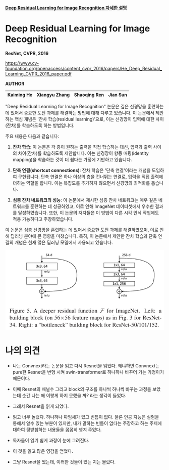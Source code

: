 #### [Deep Residual Learning for Image Recognition 자세한 설명](./ResNet%20(2016).md)


# Deep Residual Learning for Image Recognition

**ResNet, CVPR, 2016**

https://www.cv-foundation.org/openaccess/content_cvpr_2016/papers/He_Deep_Residual_Learning_CVPR_2016_paper.pdf

**AUTHOR**

| Kaiming He | Xiangyu Zhang | Shaoqing Ren | Jian Sun |
| ---------- | ------------- | ------------ | -------- |

"Deep Residual Learning for Image Recognition" 논문은 깊은 신경망을 훈련하는 데 있어서 중요한 도전 과제를 해결하는 방법에 대해 다루고 있습니다. 이 논문에서 제안하는 핵심 개념은 '잔차 학습(residual learning)'으로, 이는 신경망이 입력에 대한 차이(잔차)를 학습하도록 하는 방법입니다.

주요 내용은 다음과 같습니다:

1. **잔차 학습**: 이 논문은 각 층이 원하는 출력을 직접 학습하는 대신, 입력과 출력 사이의 차이(잔차)를 학습하도록 제안합니다. 이는 신경망이 항등 매핑(identity mapping)을 학습하는 것이 더 쉽다는 가정에 기반하고 있습니다.

2. **단축 연결(shortcut connections)**: 잔차 학습은 '단축 연결'이라는 개념을 도입하여 구현됩니다. 단축 연결은 하나 이상의 층을 건너뛰는 연결로, 입력을 직접 출력에 더하는 역할을 합니다. 이는 복잡도를 추가하지 않으면서 신경망의 최적화를 돕습니다.

3. **심층 잔차 네트워크의 성능**: 이 논문에서 제시한 심층 잔차 네트워크는 매우 깊은 네트워크를 훈련하는 데 성공하였고, 이로 인해 ImageNet 데이터셋에서 우수한 결과를 달성하였습니다. 또한, 이 논문의 저자들은 이 방법이 다른 시각 인식 작업에도 적용 가능하다고 주장하였습니다.

이 논문은 심층 신경망을 훈련하는 데 있어서 중요한 도전 과제를 해결하였으며, 이로 인해 딥러닝 분야에 큰 영향을 미쳤습니다. 특히, 이 논문에서 제안한 잔차 학습과 단축 연결의 개념은 현재 많은 딥러닝 모델에서 사용되고 있습니다.

![Alt text](images/image-10.png)

# 나의 의견

- 나는 Convnext라는 논문을 읽고 다시 Resnet을 읽었다. 
왜냐하면 Convnext는 pure한 Resnet을 변형 시켜 swin-transformer로 하나하나 바꾸어 가는 가정이기 때문이다.

- 이때 Resnet의 채널수 그리고 block의 구조를 하나씩 하나씩 바꾸는 과정을 보았는데 순간 나는 왜 이렇게 하지 못했을 까? 라는 생각이 들었다.
- 그래서 Resnet을 읽게 되었다. 
- 읽고 너무 놀랬다. 하나하나 짜임새가 있고 빈틈이 없다. 물론 인공 지능은 실험을 통해서 알수 있는 부분이 있지만, 내가 말하는 빈틈이 없다는 주장하고 하는 주제에 대하여 뒷받침하는 내용들을 꼼꼼히 챙겨 주었다.
- 독자들이 읽기 쉽게 과정이 눈에 그려진다.
- 이 것을 읽고 많은 영감을 얻었다.
- 그냥 Resnet을 썼는데, 이러한 것들이 있는 지는 몰랐다.
